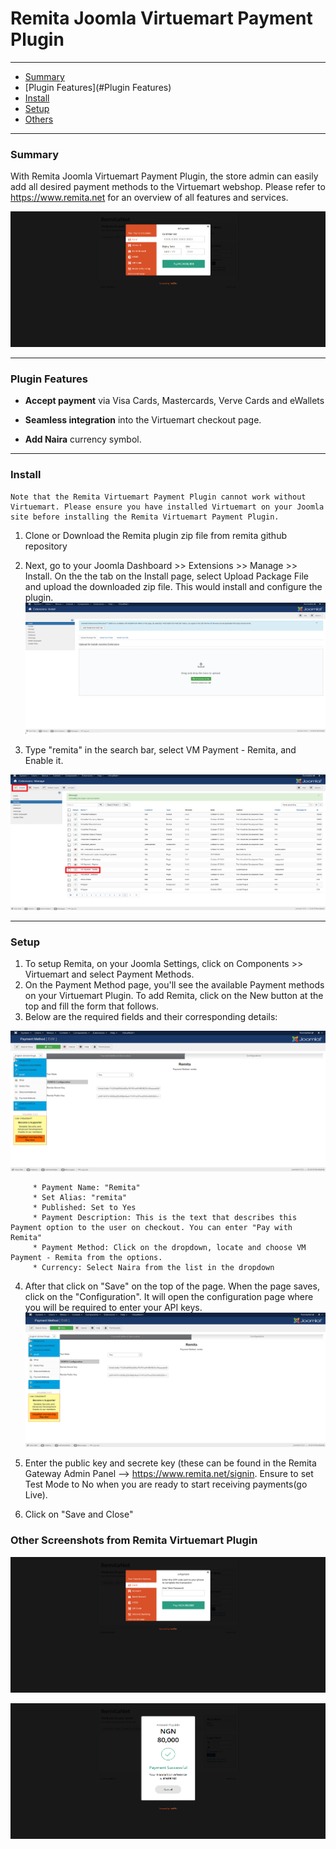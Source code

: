 # Remita Joomla Virtuemart Payment Plugin


---
- [Summary](#summary)
- [Plugin Features](#Plugin Features)
- [Install](#Install)
- [Setup](#setup)
- [Others](#other-screenshots-from-remita-virtuemart-plugin)

---
### Summary

With Remita Joomla Virtuemart Payment Plugin, the store admin can easily add all desired payment methods to the Virtuemart webshop. Please refer to https://www.remita.net for an overview of all features and services.

![](readMeImage/popup.png) 

---

### Plugin Features

*   __Accept payment__ via Visa Cards, Mastercards, Verve Cards and eWallets

* 	__Seamless integration__ into the Virtuemart checkout page.
* 	__Add Naira__ currency symbol.

---

### Install

```
Note that the Remita Virtuemart Payment Plugin cannot work without Virtuemart. Please ensure you have installed Virtuemart on your Joomla site before installing the Remita Virtuemart Payment Plugin. 
```



1. Clone or Download the Remita plugin zip file from remita github repository

2. Next, go to your Joomla Dashboard >> Extensions >> Manage >> Install. On the the tab on the Install page, select Upload Package File and upload the downloaded zip file. This would install and configure the plugin.
![](readMeImage/uploadPlugin.png)

3. Type "remita" in the search bar, select VM Payment - Remita, and Enable it.

![](readMeImage/enablePlugin.png)

---

### Setup

1. To setup Remita, on your Joomla Settings, click on Components >> Virtuemart and select Payment Methods.
2. On the  Payment Method page, you'll see the available Payment methods on your Virtuemart Plugin. To add Remita, click on the New button at the top and fill the form that follows.
3. Below are the required fields and their corresponding details:

![](readMeImage/configPlugin.png)

     
         * Payment Name: "Remita"
         * Set Alias: "remita"
         * Published: Set to Yes
         * Payment Description: This is the text that describes this Payment option to the user on checkout. You can enter "Pay with Remita"
         * Payment Method: Click on the dropdown, locate and choose VM Payment - Remita from the options.
         * Currency: Select Naira from the list in the dropdown
         
4. After that click on "Save" on the top of the page. When the page saves, click on the "Configuration". It will open the configuration page where you will be required to enter your API keys.
![](readMeImage/configPlugin.png)

5. Enter the public key and secrete key (these can be found in the Remita Gateway Admin Panel --> https://www.remita.net/signin. Ensure to set Test Mode to No when you are ready to start receiving payments(go Live).
6. Click on "Save and Close"


### Other Screenshots from Remita Virtuemart Plugin

![](readMeImage/otpPage.png)

![](readMeImage/sucessPage.png)


